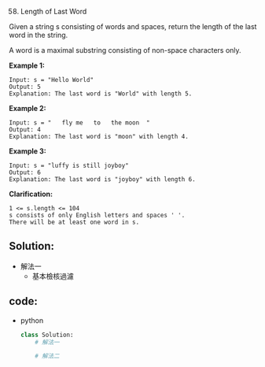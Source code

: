 58. Length of Last Word

Given a string s consisting of words and spaces, return the length of the last word in the string.

A word is a maximal substring consisting of non-space characters only.

 

<!-- **Note:**  -->

**Example 1:**
```
Input: s = "Hello World"
Output: 5
Explanation: The last word is "World" with length 5.
```

**Example 2:**
```
Input: s = "   fly me   to   the moon  "
Output: 4
Explanation: The last word is "moon" with length 4.
```

**Example 3:**
```
Input: s = "luffy is still joyboy"
Output: 6
Explanation: The last word is "joyboy" with length 6.
```

**Clarification:**
```
1 <= s.length <= 104
s consists of only English letters and spaces ' '.
There will be at least one word in s.
```

## Solution:
- 解法一
  - 基本檢核過濾


## code:

<!-- - java
  - Code
    ```java
    class Solution {
    }
    ``` -->
- python
    ```py
    class Solution:
        # 解法一

        # 解法二
    ```
